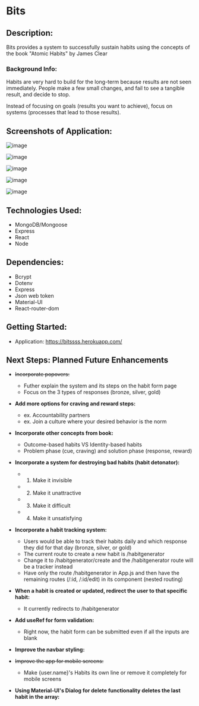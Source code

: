 # Bits

## Description:

Bits provides a system to successfully sustain habits using the concepts of the book "Atomic Habits" by James Clear

### Background Info:

Habits are very hard to build for the long-term because results are not seen immediately.
People make a few small changes, and fail to see a tangible result, and decide to stop.

Instead of focusing on goals (results you want to achieve), focus on systems (processes that lead to those results).

## Screenshots of Application:

![image](https://user-images.githubusercontent.com/62129720/121761991-5c5df780-cb01-11eb-9868-c2874f8d5f31.png)

![image](https://user-images.githubusercontent.com/62129720/121762071-a7780a80-cb01-11eb-904d-85daaa0c6f9a.png)

![image](https://user-images.githubusercontent.com/62129720/121762017-75ff3f00-cb01-11eb-83bf-7090b9ae1a04.png)

![image](https://user-images.githubusercontent.com/62129720/121762037-8dd6c300-cb01-11eb-828e-4367b4394c27.png)

![image](https://user-images.githubusercontent.com/62129720/121762113-e4dc9800-cb01-11eb-810c-5831e28b9d46.png)

## Technologies Used:

- MongoDB/Mongoose
- Express
- React
- Node

## Dependencies:

- Bcrypt
- Dotenv
- Express
- Json web token
- Material-UI
- React-router-dom

## Getting Started:

- Application: https://bitssss.herokuapp.com/

## Next Steps: Planned Future Enhancements

- ~~Incorporate popovers:~~

  - Futher explain the system and its steps on the habit form page
  - Focus on the 3 types of responses (bronze, silver, gold)

- **Add more options for craving and reward steps:**

  - ex. Accountability partners
  - ex. Join a culture where your desired behavior is the norm

- **Incorporate other concepts from book:**

  - Outcome-based habits VS Identity-based habits
  - Problem phase (cue, craving) and solution phase (response, reward)

- **Incorporate a system for destroying bad habits (habit detonator):**

  - 1. Make it invisible
  - 2. Make it unattractive
  - 3. Make it difficult
  - 4. Make it unsatisfying

- **Incorporate a habit tracking system:**

  - Users would be able to track their habits daily and which response they did for that day (bronze, silver, or gold)
  - The current route to create a new habit is /habitgenerator
  - Change it to /habitgenerator/create and the /habitgenerator route will be a tracker instead
  - Have only the route /habitgenerator in App.js and then have the remaining routes (/:id, /:id/edit) in its component (nested routing)

- **When a habit is created or updated, redirect the user to that specific habit:**

  - It currently redirects to /habitgenerator

- **Add useRef for form validation:**

  - Right now, the habit form can be submitted even if all the inputs are blank

- **Improve the navbar styling:**

- ~~Improve the app for mobile screens:~~

  - Make {user.name}'s Habits its own line or remove it completely for mobile screens

- **Using Material-UI's Dialog for delete functionality deletes the last habit in the array:**
